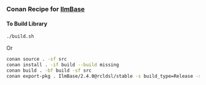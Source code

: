### Conan Recipe for [IlmBase](https://github.com/AcademySoftwareFoundation/openexr)

#### To Build Library

```bash
./build.sh
```

Or

```bash
conan source . -sf src 
conan install . -if build --build missing
conan build . -bf build -sf src
conan export-pkg . IlmBase/2.4.0@rcldsl/stable -s build_type=Release -sf src -bf build
```